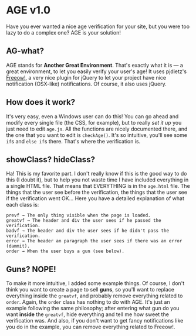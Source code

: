 AGE v1.0
==========

Have you ever wanted a nice age verification for your site, but you were too lazy to do a complex one?
AGE is your solution!

AG-what?
----
AGE stands for **Another Great Environment**. That's exactly what it is — a great environment, to let you easily verify your user's age!
It uses pjdietz's [Freeow!](http://pjdietz.com/jquery-plugins/freeow/), a very nice plugin for jQuery to let your project have nice notification (OSX-like) notifications. Of course, it also uses jQuery.

How does it work?
----
It's very easy, even a Windows user can do this! 
You can go ahead and modify every single file (the CSS, for example), but to really *set it up* you just need to edit `age.js`. All the functions are nicely documented there, and the one that you want to edit is `checkAge()`. It's so intuitive, you'll see some `if`s and `else if`s there. That's where the verification is.

showClass? hideClass?
----
Ha! This is my favorite part. I don't really know if this is the good way to do this (I doubt it), but to help you not waste time I have included everything in a single HTML file.
That means that EVERYTHING is in the `age.html` file. The things that the user see before the verification, the things that the user see if the verification went OK... 
Here you have a detailed explanation of what each class is:

    prevf → The only thing visible when the page is loaded.
    greatvf → The header and div the user sees if he passed the verification.
    badvf → The header and div the user sees if he didn't pass the verification.
    error → The header an paragraph the user sees if there was an error (dammit).
    order → When the user buys a gun (see below).

Guns? NOPE!
----
To make it more intuitive, I added some example things. Of course, I don't think you want to create a page to sell **guns**, so you'll want to replace everything inside the `greatvf`, and probably remove everything related to `order`. 
Again, the `order` class has nothing to do with AGE. It's just an example following the same philosophy; after entering what gun do you want **inside** the `greatvf`, hide everything and tell me how sweet the verification was.
And also, if you don't want to get fancy notifications like you do in the example, you can remove everything related to Freeow!.